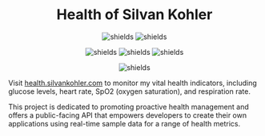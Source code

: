 <h1 align="center" id="title">Health of Silvan Kohler</h1>


<p align="center">
<img src="https://img.shields.io/ecologi/trees/orthizar" alt="shields">
<img src="https://img.shields.io/ecologi/carbon/orthizar" alt="shields">
</p>

<p align="center">
<img src="https://img.shields.io/maintenance/yes/2023" alt="shields">
<img src="https://img.shields.io/github/commit-activity/m/orthizar/health" alt="shields">
<img src="https://img.shields.io/github/last-commit/orthizar/health" alt="shields">
</p>

<p align="center">
<img src="https://img.shields.io/github/deployments/orthizar/health/Production
" alt="shields">
</p>

Visit [health.silvankohler.com](https://health.silvankohler.com) to monitor my vital health indicators, including glucose levels, heart rate, SpO2 (oxygen saturation), and respiration rate.

This project is dedicated to promoting proactive health management and offers a public-facing API that empowers developers to create their own applications using real-time sample data for a range of health metrics.